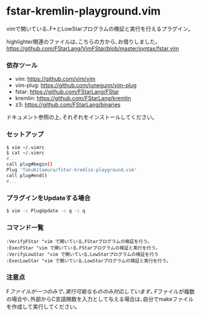 # fstar-kremlin-playground.vim
vimで開いている､F*とLowStarプログラムの検証と実行を行えるプラグイン｡

highlighter関連のファイルは､こちらの方から､お借りしました｡
https://github.com/FStarLang/VimFStar/blob/master/syntax/fstar.vim

### 依存ツール
- vim: https://github.com/vim/vim
- vim-plug: https://github.com/junegunn/vim-plug
- fstar: https://github.com/FStarLang/FStar
- kremlin: https://github.com/FStarLang/kremlin
- z3: https://github.com/FStarLang/binaries

ドキュメント参照の上､それぞれをインストールしてください｡

### セットアップ
```sh
$ vim ~/.vimrc
$ cat ~/.vimrc
#...
call plug#begin()
Plug 'TakuKitamura/fstar-kremlin-playground.vim'
call plug#end()
#...
```

### プラグインをUpdateする場合
```sh
$ vim -c PlugUpdate -c q -c q 
```

### コマンド一覧
```vim
:VerifyFStar "vim で開いている､FStarプログラムの検証を行う｡
:ExecFStar "vim で開いている､FStarプログラムの検証と実行を行う｡
:VerifyLowStar "vim で開いている､LowStarプログラムの検証を行う
:ExecLowStar "vim で開いている､LowStarプログラムの検証と実行を行う｡
```

### 注意点
F*ファイルが一つのみで､実行可能なもののみ対応しています｡
F*ファイルが複数の場合や､外部からC言語関数を入力として与える場合は､自分でmakeファイルを作成して実行してください｡